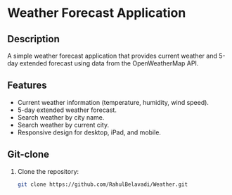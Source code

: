 # Weather Forecast Application

## Description
A simple weather forecast application that provides current weather and 5-day extended forecast using data from the OpenWeatherMap API.

## Features
- Current weather information (temperature, humidity, wind speed).
- 5-day extended weather forecast.
- Search weather by city name.
- Search weather by current city.
- Responsive design for desktop, iPad, and mobile.

## Git-clone
1. Clone the repository:
   ```bash
   git clone https://github.com/RahulBelavadi/Weather.git
